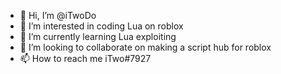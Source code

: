 - 👋 Hi, I’m @iTwoDo
- 👀 I’m interested in coding Lua on roblox
- 🌱 I’m currently learning Lua exploiting
- 💞️ I’m looking to collaborate on making a script hub for roblox
- 📫 How to reach me iTwo#7927

<!---
iTwoDo/iTwoDo is a ✨ special ✨ repository because its `README.md` (this file) appears on your GitHub profile.
You can click the Preview link to take a look at your changes.
--->
